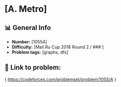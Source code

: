 # [A. Metro]

## 📊 General Info

- **Number:** [1055A]
- **Difficulty:** [Mail.Ru Cup 2018 Round 2 / ### ]
- **Problem tags:** [graphs, dfs]

## 🔗 Link to problem:

{ https://codeforces.com/problemset/problem/1055/A }

